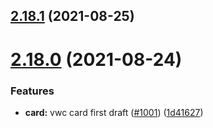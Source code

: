 ## [2.18.1](https://github.com/vonage/vivid/compare/v2.18.0...v2.18.1) (2021-08-25)



# [2.18.0](https://github.com/vonage/vivid/compare/v2.17.0...v2.18.0) (2021-08-24)


### Features

* **card:** vwc card first draft ([#1001](https://github.com/vonage/vivid/issues/1001)) ([1d41627](https://github.com/vonage/vivid/commit/1d41627aea4dca84da6e39b73a435a13d3664769))



